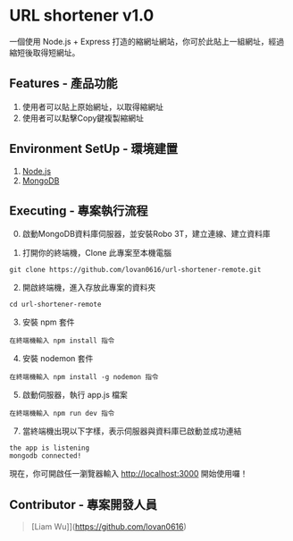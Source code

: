 # URL shortener v1.0

一個使用 Node.js + Express 打造的縮網址網站，你可於此貼上一組網址，經過縮短後取得短網址。

## Features - 產品功能

1. 使用者可以貼上原始網址，以取得縮網址
2. 使用者可以點擊Copy鍵複製縮網址

## Environment SetUp - 環境建置

1. [Node.js](https://nodejs.org/en/)
2. [MongoDB](https://www.mongodb.com/download-center/community)

## Executing - 專案執行流程

0. 啟動MongoDB資料庫伺服器，並安裝Robo 3T，建立連線、建立資料庫

1. 打開你的終端機，Clone 此專案至本機電腦

```
git clone https://github.com/lovan0616/url-shortener-remote.git
```

2. 開啟終端機，進入存放此專案的資料夾

```
cd url-shortener-remote
```

3. 安裝 npm 套件

```
在終端機輸入 npm install 指令
```

4. 安裝 nodemon 套件

```
在終端機輸入 npm install -g nodemon 指令
```

5. 啟動伺服器，執行 app.js 檔案

```
在終端機輸入 npm run dev 指令
```

7. 當終端機出現以下字樣，表示伺服器與資料庫已啟動並成功連結

```
the app is listening
mongodb connected!
```

現在，你可開啟任一瀏覽器輸入 [http://localhost:3000](http://localhost:3000) 開始使用囉！


## Contributor - 專案開發人員

> [Liam Wu]](https://github.com/lovan0616)